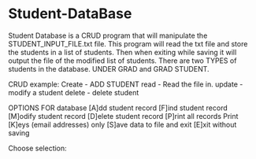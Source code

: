 # Student-DataBase

Student Database is a CRUD program that will manipulate the STUDENT_INPUT_FILE.txt file.
This program will read the txt file and store the students in a list of students. Then when exiting while saving it will output the file of the modified list of students.
There are two TYPES of students in the database. UNDER GRAD and GRAD STUDENT.

CRUD example:
Create - ADD STUDENT
read   - Read the file in.
update - modify a student
delete - delete student

OPTIONS FOR database
[A]dd student record
[F]ind student record
[M]odify student record
[D]elete student record
[P]rint all records 
Print [K]eys (email addresses) only
[S]ave data to file and exit
[E]xit without saving

Choose selection:
